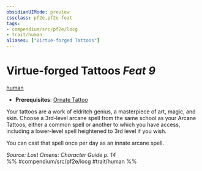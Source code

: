 ```yaml
---
obsidianUIMode: preview
cssclass: pf2e,pf2e-feat
tags:
- compendium/src/pf2e/locg
- trait/human
aliases: ["Virtue-forged Tattoos"]
---
```

# Virtue-forged Tattoos  *Feat 9*  
[human](/rules/traits/human.md)  

- **Prerequisites**: [Ornate Tattoo](/compendium/feats/ornate-tattoo-locg.md)

Your tattoos are a work of eldritch genius, a masterpiece of art, magic, and skin. Choose a 3rd-level arcane spell from the same school as your Arcane Tattoos, either a common spell or another to which you have access, including a lower-level spell heightened to 3rd level if you wish.

You can cast that spell once per day as an innate arcane spell.

*Source: Lost Omens: Character Guide p. 14*  
%% #compendium/src/pf2e/locg #trait/human %%